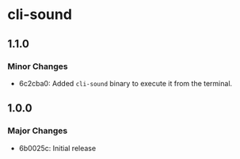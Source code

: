 # cli-sound

## 1.1.0

### Minor Changes

- 6c2cba0: Added `cli-sound` binary to execute it from the terminal.

## 1.0.0

### Major Changes

- 6b0025c: Initial release
